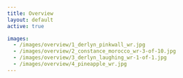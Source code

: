 ```yaml
---
title: Overview
layout: default
active: true

images:
  - /images/overview/1_derlyn_pinkwall_wr.jpg
  - /images/overview/2_constance_morocco_wr-3-of-10.jpg
  - /images/overview/3_derlyn_laughing_wr-1-of-1.jpg
  - /images/overview/4_pineapple_wr.jpg
---
```

